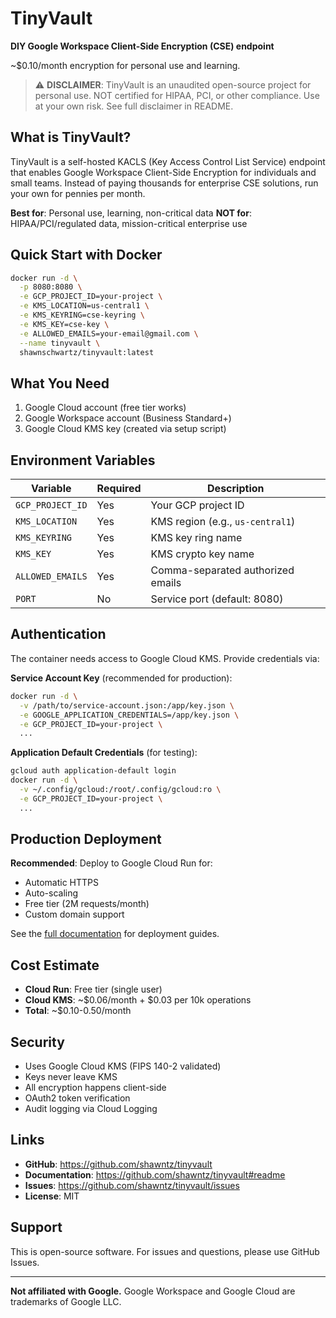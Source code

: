 # TinyVault

**DIY Google Workspace Client-Side Encryption (CSE) endpoint**

~$0.10/month encryption for personal use and learning.

> ⚠️ **DISCLAIMER**: TinyVault is an unaudited open-source project for personal use. NOT certified for HIPAA, PCI, or other compliance. Use at your own risk. See full disclaimer in README.

## What is TinyVault?

TinyVault is a self-hosted KACLS (Key Access Control List Service) endpoint that enables Google Workspace Client-Side Encryption for individuals and small teams. Instead of paying thousands for enterprise CSE solutions, run your own for pennies per month.

**Best for**: Personal use, learning, non-critical data
**NOT for**: HIPAA/PCI/regulated data, mission-critical enterprise use

## Quick Start with Docker

```bash
docker run -d \
  -p 8080:8080 \
  -e GCP_PROJECT_ID=your-project \
  -e KMS_LOCATION=us-central1 \
  -e KMS_KEYRING=cse-keyring \
  -e KMS_KEY=cse-key \
  -e ALLOWED_EMAILS=your-email@gmail.com \
  --name tinyvault \
  shawnschwartz/tinyvault:latest
```

## What You Need

1. Google Cloud account (free tier works)
2. Google Workspace account (Business Standard+)
3. Google Cloud KMS key (created via setup script)

## Environment Variables

| Variable | Required | Description |
|----------|----------|-------------|
| `GCP_PROJECT_ID` | Yes | Your GCP project ID |
| `KMS_LOCATION` | Yes | KMS region (e.g., `us-central1`) |
| `KMS_KEYRING` | Yes | KMS key ring name |
| `KMS_KEY` | Yes | KMS crypto key name |
| `ALLOWED_EMAILS` | Yes | Comma-separated authorized emails |
| `PORT` | No | Service port (default: 8080) |

## Authentication

The container needs access to Google Cloud KMS. Provide credentials via:

**Service Account Key** (recommended for production):
```bash
docker run -d \
  -v /path/to/service-account.json:/app/key.json \
  -e GOOGLE_APPLICATION_CREDENTIALS=/app/key.json \
  -e GCP_PROJECT_ID=your-project \
  ...
```

**Application Default Credentials** (for testing):
```bash
gcloud auth application-default login
docker run -d \
  -v ~/.config/gcloud:/root/.config/gcloud:ro \
  -e GCP_PROJECT_ID=your-project \
  ...
```

## Production Deployment

**Recommended**: Deploy to Google Cloud Run for:
- Automatic HTTPS
- Auto-scaling
- Free tier (2M requests/month)
- Custom domain support

See the [full documentation](https://github.com/shawntz/tinyvault) for deployment guides.

## Cost Estimate

- **Cloud Run**: Free tier (single user)
- **Cloud KMS**: ~$0.06/month + $0.03 per 10k operations
- **Total**: ~$0.10-0.50/month

## Security

- Uses Google Cloud KMS (FIPS 140-2 validated)
- Keys never leave KMS
- All encryption happens client-side
- OAuth2 token verification
- Audit logging via Cloud Logging

## Links

- **GitHub**: https://github.com/shawntz/tinyvault
- **Documentation**: https://github.com/shawntz/tinyvault#readme
- **Issues**: https://github.com/shawntz/tinyvault/issues
- **License**: MIT

## Support

This is open-source software. For issues and questions, please use GitHub Issues.

---

**Not affiliated with Google.** Google Workspace and Google Cloud are trademarks of Google LLC.

